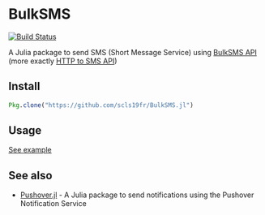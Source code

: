 # BulkSMS

[![Build Status](https://travis-ci.org/scls19fr/BulkSMS.jl.svg?branch=master)](https://travis-ci.org/scls19fr/BulkSMS.jl)

A Julia package to send SMS (Short Message Service) using [BulkSMS API](http://www.bulksms.com/products/sms-api.htm) (more exactly [HTTP to SMS API](http://www.bulksms.com/products/api/http-to-sms.htm))

## Install

```julia
Pkg.clone("https://github.com/scls19fr/BulkSMS.jl")
```

## Usage

[See example](sample/send_message.jl)

## See also
 - [Pushover.jl](https://github.com/scls19fr/PushOver.jl) - A Julia package to send notifications using the Pushover Notification Service
